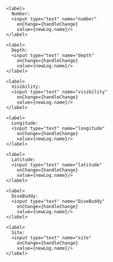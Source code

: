       <label>
        Number:
        <input type="text" name="number"
          onChange={handleChange}
          value={newLog.name}/>
      </label>

      <label>
        Depth:
        <input type="text" name="depth"
          onChange={handleChange}
          value={newLog.name}/>
      </label>

      <label>
        Visibility:
        <input type="text" name="visibility"
          onChange={handleChange}
          value={newLog.name}/>
      </label>

      <label>
        Longitude:
        <input type="text" name="longitude"
          onChange={handleChange}
          value={newLog.name}/>
      </label>

      <label>
        Latitude:
        <input type="text" name="latitude"
          onChange={handleChange}
          value={newLog.name}/>
      </label>

      <label>
        DiveBuddy:
        <input type="text" name="DiveBuddy"
          onChange={handleChange}
          value={newLog.name}/>
      </label>

      <label>
        Site:
        <input type="text" name="site"
          onChange={handleChange}
          value={newLog.name}/>
      </label>

<Route exact path="/" component={SiteIndexContainer}/>
